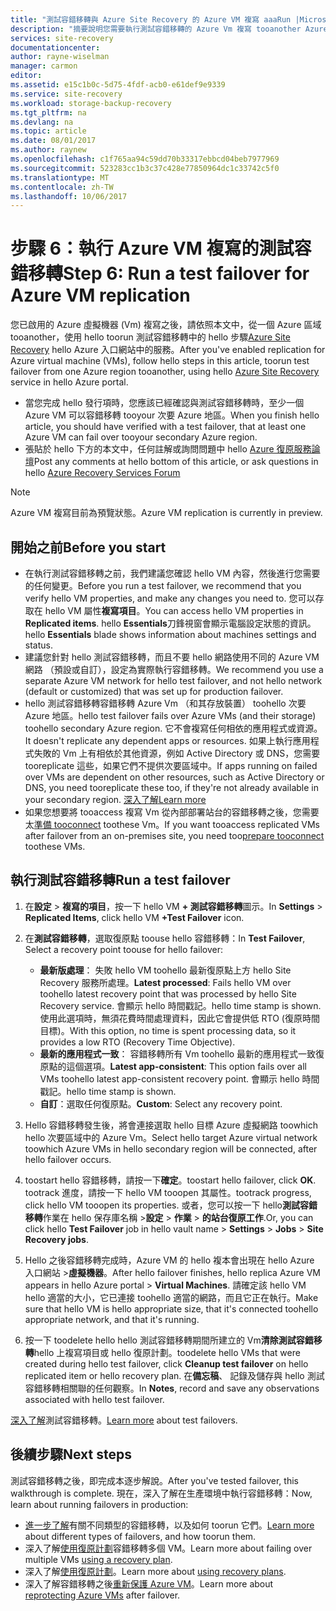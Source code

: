 ```yaml
---
title: "測試容錯移轉與 Azure Site Recovery 的 Azure VM 複寫 aaaRun |Microsoft 文件"
description: "摘要說明您需要執行測試容錯移轉的 Azure Vm 複寫 tooanother Azure 區域使用 hello Azure Site Recovery 服務的 hello 步驟。"
services: site-recovery
documentationcenter: 
author: rayne-wiselman
manager: carmon
editor: 
ms.assetid: e15c1b0c-5d75-4fdf-acb0-e61def9e9339
ms.service: site-recovery
ms.workload: storage-backup-recovery
ms.tgt_pltfrm: na
ms.devlang: na
ms.topic: article
ms.date: 08/01/2017
ms.author: raynew
ms.openlocfilehash: c1f765aa94c59dd70b33317ebbcd04beb7977969
ms.sourcegitcommit: 523283cc1b3c37c428e77850964dc1c33742c5f0
ms.translationtype: MT
ms.contentlocale: zh-TW
ms.lasthandoff: 10/06/2017
---
```

# <a name="step-6-run-a-test-failover-for-azure-vm-replication"></a><span data-ttu-id="f3128-103">步驟 6：執行 Azure VM 複寫的測試容錯移轉</span><span class="sxs-lookup"><span data-stu-id="f3128-103">Step 6: Run a test failover for Azure VM replication</span></span>

<span data-ttu-id="f3128-104">您已啟用的 Azure 虛擬機器 (Vm) 複寫之後，請依照本文中，從一個 Azure 區域 tooanother，使用 hello toorun 測試容錯移轉中的 hello 步驟[Azure Site Recovery](site-recovery-overview.md) hello Azure 入口網站中的服務。</span><span class="sxs-lookup"><span data-stu-id="f3128-104">After you've enabled replication for Azure virtual machine (VMs), follow hello steps in this article, toorun test failover from one Azure region tooanother, using hello [Azure Site Recovery](site-recovery-overview.md) service in hello Azure portal.</span></span>

- <span data-ttu-id="f3128-105">當您完成 hello 發行項時，您應該已經確認與測試容錯移轉時，至少一個 Azure VM 可以容錯移轉 tooyour 次要 Azure 地區。</span><span class="sxs-lookup"><span data-stu-id="f3128-105">When you finish hello article, you should have verified with a test failover, that at least one Azure VM can fail over tooyour secondary Azure region.</span></span> 
- <span data-ttu-id="f3128-106">張貼於 hello 下方的本文中，任何註解或詢問問題中 hello [Azure 復原服務論壇](https://social.msdn.microsoft.com/forums/azure/home?forum=hypervrecovmgr)</span><span class="sxs-lookup"><span data-stu-id="f3128-106">Post any comments at hello bottom of this article, or ask questions in hello [Azure Recovery Services Forum](https://social.msdn.microsoft.com/forums/azure/home?forum=hypervrecovmgr)</span></span>

>[!NOTE]
>
> <span data-ttu-id="f3128-107">Azure VM 複寫目前為預覽狀態。</span><span class="sxs-lookup"><span data-stu-id="f3128-107">Azure VM replication is currently in preview.</span></span>


## <a name="before-you-start"></a><span data-ttu-id="f3128-108">開始之前</span><span class="sxs-lookup"><span data-stu-id="f3128-108">Before you start</span></span>

- <span data-ttu-id="f3128-109">在執行測試容錯移轉之前，我們建議您確認 hello VM 內容，然後進行您需要的任何變更。</span><span class="sxs-lookup"><span data-stu-id="f3128-109">Before you run a test failover, we recommend that you verify hello VM properties, and make any changes you need to.</span></span> <span data-ttu-id="f3128-110">您可以存取在 hello VM 屬性**複寫項目**。</span><span class="sxs-lookup"><span data-stu-id="f3128-110">You can access hello VM properties in **Replicated items**.</span></span> <span data-ttu-id="f3128-111">hello **Essentials**刀鋒視窗會顯示電腦設定狀態的資訊。</span><span class="sxs-lookup"><span data-stu-id="f3128-111">hello **Essentials** blade shows information about machines settings and status.</span></span>
- <span data-ttu-id="f3128-112">建議您針對 hello 測試容錯移轉，而且不要 hello 網路使用不同的 Azure VM 網路 （預設或自訂），設定為實際執行容錯移轉。</span><span class="sxs-lookup"><span data-stu-id="f3128-112">We recommend you use a separate Azure VM network for hello test failover, and not hello network (default or customized) that was set up for production failover.</span></span>
- <span data-ttu-id="f3128-113">hello 測試容錯移轉容錯移轉 Azure Vm （和其存放裝置） toohello 次要 Azure 地區。</span><span class="sxs-lookup"><span data-stu-id="f3128-113">hello test failover fails over Azure VMs (and their storage) toohello secondary Azure region.</span></span> <span data-ttu-id="f3128-114">它不會複寫任何相依的應用程式或資源。</span><span class="sxs-lookup"><span data-stu-id="f3128-114">It doesn't replicate any dependent apps or resources.</span></span> <span data-ttu-id="f3128-115">如果上執行應用程式失敗的 Vm 上有相依於其他資源，例如 Active Directory 或 DNS，您需要 tooreplicate 這些，如果它們不提供次要區域中。</span><span class="sxs-lookup"><span data-stu-id="f3128-115">If apps running on failed over VMs are dependent on other resources, such as Active Directory or DNS, you need tooreplicate these too, if they're not already available in your secondary region.</span></span> [<span data-ttu-id="f3128-116">深入了解</span><span class="sxs-lookup"><span data-stu-id="f3128-116">Learn more</span></span>](site-recovery-test-failover-to-azure.md#prepare-active-directory-and-dns)
- <span data-ttu-id="f3128-117">如果您想要將 tooaccess 複寫 Vm 從內部部署站台的容錯移轉之後，您需要太[準備 tooconnect](site-recovery-test-failover-to-azure.md#prepare-to-connect-to-azure-vms-after-failover) toothese Vm。</span><span class="sxs-lookup"><span data-stu-id="f3128-117">If you want tooaccess replicated VMs after failover from an on-premises site, you need too[prepare tooconnect](site-recovery-test-failover-to-azure.md#prepare-to-connect-to-azure-vms-after-failover) toothese VMs.</span></span>

## <a name="run-a-test-failover"></a><span data-ttu-id="f3128-118">執行測試容錯移轉</span><span class="sxs-lookup"><span data-stu-id="f3128-118">Run a test failover</span></span>

1. <span data-ttu-id="f3128-119">在**設定** > **複寫的項目**，按一下 hello VM **+ 測試容錯移轉**圖示。</span><span class="sxs-lookup"><span data-stu-id="f3128-119">In **Settings** > **Replicated Items**, click hello VM **+Test Failover** icon.</span></span> 

2. <span data-ttu-id="f3128-120">在**測試容錯移轉**，選取復原點 toouse hello 容錯移轉：</span><span class="sxs-lookup"><span data-stu-id="f3128-120">In **Test Failover**, Select a recovery point toouse for hello failover:</span></span>

    - <span data-ttu-id="f3128-121">**最新版處理**： 失敗 hello VM toohello 最新復原點上方 hello Site Recovery 服務所處理。</span><span class="sxs-lookup"><span data-stu-id="f3128-121">**Latest processed**: Fails hello VM over toohello latest recovery point that was processed by hello Site Recovery service.</span></span> <span data-ttu-id="f3128-122">會顯示 hello 時間戳記。</span><span class="sxs-lookup"><span data-stu-id="f3128-122">hello time stamp is shown.</span></span> <span data-ttu-id="f3128-123">使用此選項時，無須花費時間處理資料，因此它會提供低 RTO (復原時間目標)。</span><span class="sxs-lookup"><span data-stu-id="f3128-123">With this option, no time is spent processing data, so it provides a low RTO (Recovery Time Objective).</span></span>
    - <span data-ttu-id="f3128-124">**最新的應用程式一致**： 容錯移轉所有 Vm toohello 最新的應用程式一致復原點的這個選項。</span><span class="sxs-lookup"><span data-stu-id="f3128-124">**Latest app-consistent**: This option fails over all VMs toohello latest app-consistent recovery point.</span></span> <span data-ttu-id="f3128-125">會顯示 hello 時間戳記。</span><span class="sxs-lookup"><span data-stu-id="f3128-125">hello time stamp is shown.</span></span> 
    - <span data-ttu-id="f3128-126">**自訂**：選取任何復原點。</span><span class="sxs-lookup"><span data-stu-id="f3128-126">**Custom**: Select any recovery point.</span></span>
 
3. <span data-ttu-id="f3128-127">Hello 容錯移轉發生後，將會連接選取 hello 目標 Azure 虛擬網路 toowhich hello 次要區域中的 Azure Vm。</span><span class="sxs-lookup"><span data-stu-id="f3128-127">Select hello target Azure virtual network toowhich Azure VMs in hello secondary region will be connected, after hello failover occurs.</span></span>
4. <span data-ttu-id="f3128-128">toostart hello 容錯移轉，請按一下**確定**。</span><span class="sxs-lookup"><span data-stu-id="f3128-128">toostart hello failover, click **OK**.</span></span> <span data-ttu-id="f3128-129">tootrack 進度，請按一下 hello VM tooopen 其屬性。</span><span class="sxs-lookup"><span data-stu-id="f3128-129">tootrack progress, click hello VM tooopen its properties.</span></span> <span data-ttu-id="f3128-130">或者，您可以按一下 hello**測試容錯移轉**作業在 hello 保存庫名稱 >**設定** > **作業** > **的站台復原工作**.</span><span class="sxs-lookup"><span data-stu-id="f3128-130">Or, you can click hello **Test Failover** job in hello vault name > **Settings** > **Jobs** > **Site Recovery jobs**.</span></span>
5. <span data-ttu-id="f3128-131">Hello 之後容錯移轉完成時，Azure VM 的 hello 複本會出現在 hello Azure 入口網站 >**虛擬機器**。</span><span class="sxs-lookup"><span data-stu-id="f3128-131">After hello failover finishes, hello replica Azure VM appears in hello Azure portal > **Virtual Machines**.</span></span> <span data-ttu-id="f3128-132">請確定該 hello VM hello 適當的大小，它已連接 toohello 適當的網路，而且它正在執行。</span><span class="sxs-lookup"><span data-stu-id="f3128-132">Make sure that hello VM is hello appropriate size, that it's connected toohello appropriate network, and that it's running.</span></span>
6. <span data-ttu-id="f3128-133">按一下 toodelete hello hello 測試容錯移轉期間所建立的 Vm**清除測試容錯移轉**hello 上複寫項目或 hello 復原計劃。</span><span class="sxs-lookup"><span data-stu-id="f3128-133">toodelete hello VMs that were created during hello test failover, click **Cleanup test failover** on hello replicated item or hello recovery plan.</span></span> <span data-ttu-id="f3128-134">在**備忘稿**、 記錄及儲存與 hello 測試容錯移轉相關聯的任何觀察。</span><span class="sxs-lookup"><span data-stu-id="f3128-134">In **Notes**, record and save any observations associated with hello test failover.</span></span> 

<span data-ttu-id="f3128-135">[深入了解](site-recovery-test-failover-to-azure.md)測試容錯移轉。</span><span class="sxs-lookup"><span data-stu-id="f3128-135">[Learn more](site-recovery-test-failover-to-azure.md) about test failovers.</span></span>

## <a name="next-steps"></a><span data-ttu-id="f3128-136">後續步驟</span><span class="sxs-lookup"><span data-stu-id="f3128-136">Next steps</span></span>

<span data-ttu-id="f3128-137">測試容錯移轉之後，即完成本逐步解說。</span><span class="sxs-lookup"><span data-stu-id="f3128-137">After you've tested failover, this walkthrough is complete.</span></span> <span data-ttu-id="f3128-138">現在，深入了解在生產環境中執行容錯移轉：</span><span class="sxs-lookup"><span data-stu-id="f3128-138">Now, learn about running failovers in production:</span></span>

- <span data-ttu-id="f3128-139">[進一步了解](site-recovery-failover.md)有關不同類型的容錯移轉，以及如何 toorun 它們。</span><span class="sxs-lookup"><span data-stu-id="f3128-139">[Learn more](site-recovery-failover.md) about different types of failovers, and how toorun them.</span></span>
- <span data-ttu-id="f3128-140">深入了解[使用復原計劃](site-recovery-create-recovery-plans.md)容錯移轉多個 VM。</span><span class="sxs-lookup"><span data-stu-id="f3128-140">Learn more about failing over multiple VMs [using a recovery plan](site-recovery-create-recovery-plans.md).</span></span>
- <span data-ttu-id="f3128-141">深入了解[使用復原計劃](site-recovery-create-recovery-plans.md)。</span><span class="sxs-lookup"><span data-stu-id="f3128-141">Learn more about [using recovery plans](site-recovery-create-recovery-plans.md).</span></span>
- <span data-ttu-id="f3128-142">深入了解容錯移轉之後[重新保護 Azure VM](site-recovery-how-to-reprotect.md)。</span><span class="sxs-lookup"><span data-stu-id="f3128-142">Learn more about [reprotecting Azure  VMs](site-recovery-how-to-reprotect.md) after failover.</span></span>

